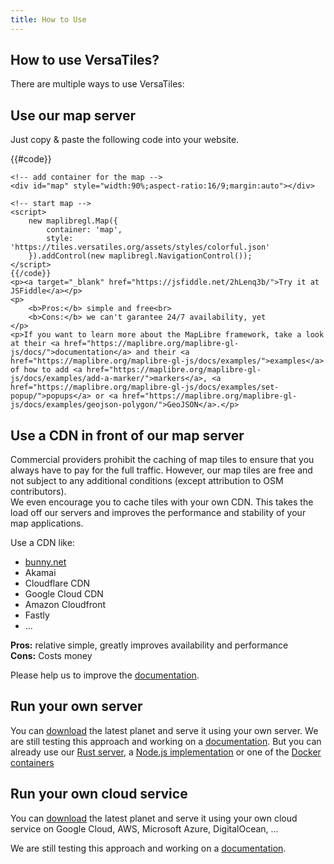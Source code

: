 ```yaml
---
title: How to Use
---
```

<section>
	<h1>How to use VersaTiles?</h1>
	<p>There are multiple ways to use VersaTiles:</p>
</section>
<section>
	<h2 id="use_url">Use our map server</h2>
	<p>Just copy & paste the following code into your website.</p>
	{{#code}}
	<!-- add MapLibre JavaScript and CSS -->
	<script src="https://tiles.versatiles.org/assets/maplibre-gl/maplibre-gl.js"></script>
	<link href="https://tiles.versatiles.org/assets/maplibre-gl/maplibre-gl.css" rel="stylesheet" />

	<!-- add container for the map -->
	<div id="map" style="width:90%;aspect-ratio:16/9;margin:auto"></div>

	<!-- start map -->
	<script>
		new maplibregl.Map({
			container: 'map',
			style: 'https://tiles.versatiles.org/assets/styles/colorful.json'
		}).addControl(new maplibregl.NavigationControl());
	</script>
	{{/code}}
	<p><a target="_blank" href="https://jsfiddle.net/2hLenq3b/">Try it at JSFiddle</a></p>
	<p>
		<b>Pros:</b> simple and free<br>
		<b>Cons:</b> we can't garantee 24/7 availability, yet
	</p>
	<p>If you want to learn more about the MapLibre framework, take a look at their <a href="https://maplibre.org/maplibre-gl-js/docs/">documentation</a> and their <a href="https://maplibre.org/maplibre-gl-js/docs/examples/">examples</a> of how to add <a href="https://maplibre.org/maplibre-gl-js/docs/examples/add-a-marker/">markers</a>, <a href="https://maplibre.org/maplibre-gl-js/docs/examples/set-popup/">popups</a> or <a href="https://maplibre.org/maplibre-gl-js/docs/examples/geojson-polygon/">GeoJSON</a>.</p>
</section>
<section>
	<h2 id="use_cdn">Use a CDN in front of our map server</h2>
	<p>Commercial providers prohibit the caching of map tiles to ensure that you always have to pay for the full traffic. However, our map tiles are free and not subject to any additional conditions (except attribution to OSM contributors).<br>We even encourage you to cache tiles with your own CDN. This takes the load off our servers and improves the performance and stability of your map applications.</p>
	<p>Use a CDN like:
	</p>
	<ul>
		<li><a href="https://bunny.net/">bunny.net</a></li>
		<li>Akamai</li>
		<li>Cloudflare CDN</li>
		<li>Google Cloud CDN</li>
		<li>Amazon Cloudfront</li>
		<li>Fastly</li>
		<li>…</li>
	</ul>
	<p>
		<b>Pros:</b> relative simple, greatly improves availability and performance<br>
		<b>Cons:</b> Costs money
	</p>
	<p>Please help us to improve the <a href="https://github.com/versatiles-org/versatiles-documentation">documentation</a>.</p>
</section>
<section>
	<h2 id="use_server">Run your own server</h2>
	<p>You can <a href="https://download.versatiles.org/">download</a> the latest planet and serve it using your own server. We are still testing this approach and working on a <a href="https://github.com/versatiles-org/versatiles-documentation">documentation</a>. But you can already use our <a href="https://github.com/versatiles-org/versatiles-rs">Rust server</a>, a <a href="https://github.com/versatiles-org/node-versatiles">Node.js implementation</a> or one of the <a href="https://github.com/versatiles-org/versatiles-docker">Docker containers</a></p>
</section>
<section>
	<h2 id="use_cloud">Run your own cloud service</h2>
	<p>You can <a href="https://download.versatiles.org/">download</a> the latest planet and serve it using your own cloud service on Google Cloud, AWS, Microsoft Azure, DigitalOcean, …</p>
	<p>We are still testing this approach and working on a <a href="https://github.com/versatiles-org/versatiles-documentation">documentation</a>.</p>
</section>
<script>
	if (navigator.clipboard) {
		document.querySelectorAll('code').forEach(block => {
			let button = document.createElement('button');
			button.innerText = 'Copy Code';
			block.insertAdjacentElement('afterend', button);
			button.addEventListener('click', () => navigator.clipboard.writeText(block.innerText));
		});
	}
</script>
